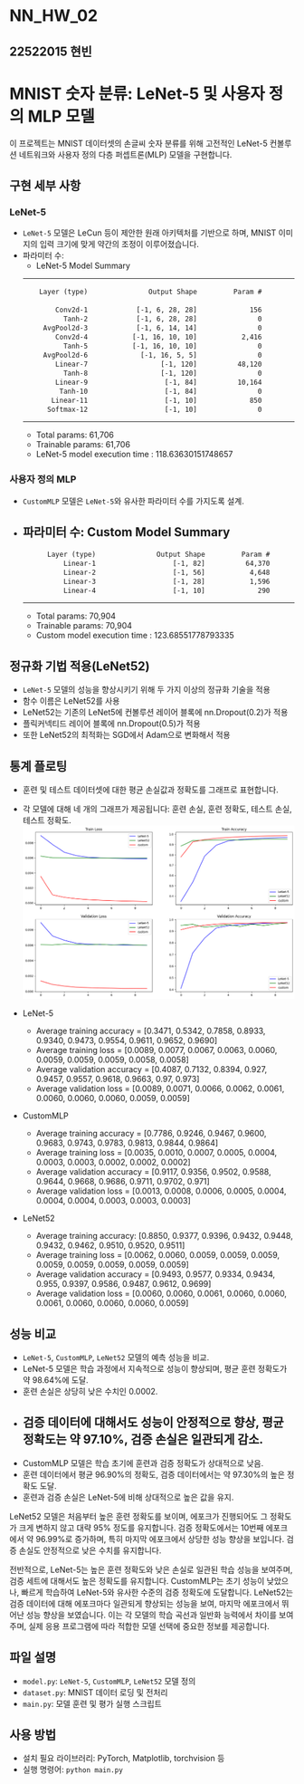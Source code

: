 # NN_HW_02

## 22522015 현빈   



# MNIST 숫자 분류: LeNet-5 및 사용자 정의 MLP 모델

이 프로젝트는 MNIST 데이터셋의 손글씨 숫자 분류를 위해 고전적인 LeNet-5 컨볼루션 네트워크와 사용자 정의 다층 퍼셉트론(MLP) 모델을 구현합니다.

## 구현 세부 사항

### LeNet-5
- `LeNet-5` 모델은 LeCun 등이 제안한 원래 아키텍처를 기반으로 하며, MNIST 이미지의 입력 크기에 맞게 약간의 조정이 이루어졌습니다.
- 파라미터 수: 
  - LeNet-5 Model Summary
  ----------------------------------------------------------------
          Layer (type)               Output Shape         Param #
  
              Conv2d-1            [-1, 6, 28, 28]             156
                Tanh-2            [-1, 6, 28, 28]               0
           AvgPool2d-3            [-1, 6, 14, 14]               0
              Conv2d-4           [-1, 16, 10, 10]           2,416
                Tanh-5           [-1, 16, 10, 10]               0
           AvgPool2d-6             [-1, 16, 5, 5]               0
              Linear-7                  [-1, 120]          48,120
                Tanh-8                  [-1, 120]               0
              Linear-9                   [-1, 84]          10,164
               Tanh-10                   [-1, 84]               0
             Linear-11                   [-1, 10]             850
            Softmax-12                   [-1, 10]               0
  ----------------------------------------------------------------
    - Total params: 61,706
    - Trainable params: 61,706
    - LeNet-5 model execution time : 118.63630151748657



### 사용자 정의 MLP
- `CustomMLP` 모델은 `LeNet-5`와 유사한 파라미터 수를 가지도록 설계.
- 파라미터 수: 
    Custom Model Summary
    ----------------------------------------------------------------
            Layer (type)               Output Shape         Param #
                Linear-1                   [-1, 82]          64,370
                Linear-2                   [-1, 56]           4,648
                Linear-3                   [-1, 28]           1,596
                Linear-4                   [-1, 10]             290
    ----------------------------------------------------------------
    - Total params: 70,904
    - Trainable params: 70,904
    - Custom model execution time : 123.68551778793335


## 정규화 기법 적용(LeNet52)
- `LeNet-5` 모델의 성능을 향상시키기 위해 두 가지 이상의 정규화 기술을 적용
- 함수 이름은 LeNet52를 사용
- LeNet52는 기존의 LeNet5에 컨볼루션 레이어 블록에 nn.Dropout(0.2)가 적용
- 플릭커넥티드 레이어 블록에 nn.Dropout(0.5)가 적용
- 또한 LeNet52의 최적화는 SGD에서 Adam으로 변화해서 적용
## 통계 플로팅
- 훈련 및 테스트 데이터셋에 대한 평균 손실값과 정확도를 그래프로 표현합니다.
- 각 모델에 대해 네 개의 그래프가 제공됩니다: 훈련 손실, 훈련 정확도, 테스트 손실, 테스트 정확도.
![re.png](https://github.com/xuanbin159/NN_HW_02/blob/main/re.png?raw=true)

- LeNet-5
  - Average training accuracy = [0.3471, 0.5342, 0.7858, 0.8933, 0.9340, 0.9473, 0.9554, 0.9611, 0.9652, 0.9690]
  - Average training loss = [0.0089, 0.0077, 0.0067, 0.0063, 0.0060, 0.0059, 0.0059, 0.0059, 0.0058, 0.0058]
  - Average validation accuracy = [0.4087, 0.7132, 0.8394, 0.927, 0.9457, 0.9557, 0.9618, 0.9663, 0.97, 0.973]
  - Average validation loss = [0.0089, 0.0071, 0.0066, 0.0062, 0.0061, 0.0060, 0.0060, 0.0060, 0.0059, 0.0059]

- CustomMLP
  - Average training accuracy = [0.7786, 0.9246, 0.9467, 0.9600, 0.9683, 0.9743, 0.9783, 0.9813, 0.9844, 0.9864]
  - Average training loss = [0.0035, 0.0010, 0.0007, 0.0005, 0.0004, 0.0003, 0.0003, 0.0002, 0.0002, 0.0002]
  - Average validation accuracy = [0.9117, 0.9356, 0.9502, 0.9588, 0.9644, 0.9668, 0.9686, 0.9711, 0.9702, 0.971]
  - Average validation loss = [0.0013, 0.0008, 0.0006, 0.0005, 0.0004, 0.0004, 0.0004, 0.0003, 0.0003, 0.0003]

- LeNet52
  - Average training accuracy: [0.8850, 0.9377, 0.9396, 0.9432, 0.9448, 0.9432, 0.9462, 0.9510, 0.9520, 0.9511]
  - Average training loss = [0.0062, 0.0060, 0.0059, 0.0059, 0.0059, 0.0059, 0.0059, 0.0059, 0.0059, 0.0059]
  - Average validation accuracy = [0.9493, 0.9577, 0.9334, 0.9434, 0.955, 0.9397, 0.9586, 0.9487, 0.9612, 0.9699]
  - Average validation loss = [0.0060, 0.0060, 0.0061, 0.0060, 0.0060, 0.0061, 0.0060, 0.0060, 0.0060, 0.0059]

## 성능 비교
- `LeNet-5`, `CustomMLP`, `LeNet52` 모델의 예측 성능을 비교.
- LeNet-5 모델은 학습 과정에서 지속적으로 성능이 향상되며, 평균 훈련 정확도가 약 98.64%에 도달.
- 훈련 손실은 상당히 낮은 수치인 0.0002.
- 검증 데이터에 대해서도 성능이 안정적으로 향상, 평균 정확도는 약 97.10%, 검증 손실은 일관되게 감소.
    ----------------------------------------------------------------
- CustomMLP 모델은 학습 초기에 훈련과 검증 정확도가 상대적으로 낮음.
- 훈련 데이터에서 평균 96.90%의 정확도, 검증 데이터에서는 약 97.30%의 높은 정확도 도달.
- 훈련과 검증 손실은 LeNet-5에 비해 상대적으로 높은 값을 유지.

LeNet52 모델은 처음부터 높은 훈련 정확도를 보이며, 에포크가 진행되어도 그 정확도가 크게 변하지 않고 대략 95% 정도를 유지합니다. 검증 정확도에서는 10번째 에포크에서 약 96.99%로 증가하며, 특히 마지막 에포크에서 상당한 성능 향상을 보입니다. 검증 손실도 안정적으로 낮은 수치를 유지합니다.

전반적으로, LeNet-5는 높은 훈련 정확도와 낮은 손실로 일관된 학습 성능을 보여주며, 검증 세트에 대해서도 높은 정확도를 유지합니다. CustomMLP는 초기 성능이 낮았으나, 빠르게 학습하여 LeNet-5와 유사한 수준의 검증 정확도에 도달합니다. LeNet52는 검증 데이터에 대해 에포크마다 일관되게 향상되는 성능을 보여, 마지막 에포크에서 뛰어난 성능 향상을 보였습니다. 이는 각 모델의 학습 곡선과 일반화 능력에서 차이를 보여주며, 실제 응용 프로그램에 따라 적합한 모델 선택에 중요한 정보를 제공합니다.


## 파일 설명
- `model.py`: `LeNet-5`, `CustomMLP`, `LeNet52` 모델 정의
- `dataset.py`: MNIST 데이터 로딩 및 전처리
- `main.py`: 모델 훈련 및 평가 실행 스크립트

## 사용 방법
- 설치 필요 라이브러리: PyTorch, Matplotlib, torchvision 등
- 실행 명령어: `python main.py`
